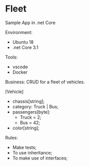 # Fleet
Sample App in .net Core

Environment:
- Ubuntu 18
- .net Core 3.1

Tools:
- vscode
- Docker

Business:
CRUD for a fleet of vehicles.

[Vehicle]
- chassis[string];
- category: Truck | Bus;
- passengers[byte]:
    - Truck = 2;
    - Bus = 42;
- color[string];

Rules:
- Make tests;
- To use inheritance;
- To make use of interfaces;